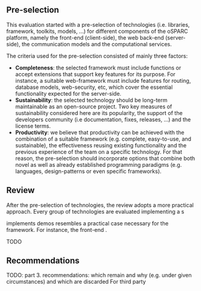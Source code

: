 ## Pre-selection

This evaluation started with a pre-selection of technologies (i.e. libraries, framework, toolkits, models, ...) for different components of the oSPARC platform, namely the front-end (client-side), the web back-end (server-side), the communication models and the computational services.

The criteria used for the pre-selection consisted of mainly three factors:

- **Completeness**: the selected framework must include functions or accept extensions that support key features for its purpose. For instance, a suitable web-framework must include features for routing, database models, web-security, etc, which cover the essential functionality expected for the server-side.
- **Sustainability**: the selected technology should be long-term maintainable as an open-source project. Two key measures of sustainability considered here are its popularity, the support of the developers community (i.e documentation, fixes, releases, ...) and the license terms.  
- **Productivity**: we believe that productivity can be achieved with the combination of a suitable framework (e.g. complete, easy-to-use, and sustainable), the effectiveness reusing existing functionality and the previous experience of the team on a specific technology. For that reason, the pre-selection should incorporate options that combine both novel as well as already established programming paradigms (e.g. languages, design-patterns or even specific frameworks).


## Review
After the pre-selection of technologies, the review adopts a more practical approach. Every group of technologies are evaluated implementing a s

implements demos
resembles a practical case necessary for the framework.
For instance, the front-end  .


TODO

## Recommendations
TODO: part 3. recommendations: which remain and why (e.g. under given circumstances) and which are discarded
For third party
